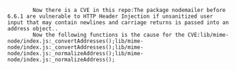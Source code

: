 
            Now there is a CVE in this repo:The package nodemailer before 6.6.1 are vulnerable to HTTP Header Injection if unsanitized user input that may contain newlines and carriage returns is passed into an address object..
            Now the following functions is the cause for the CVE:lib/mime-node/index.js:_convertAddresses();lib/mime-node/index.js:_convertAddresses();lib/mime-node/index.js:_normalizeAddress();lib/mime-node/index.js:_normalizeAddress();
            
